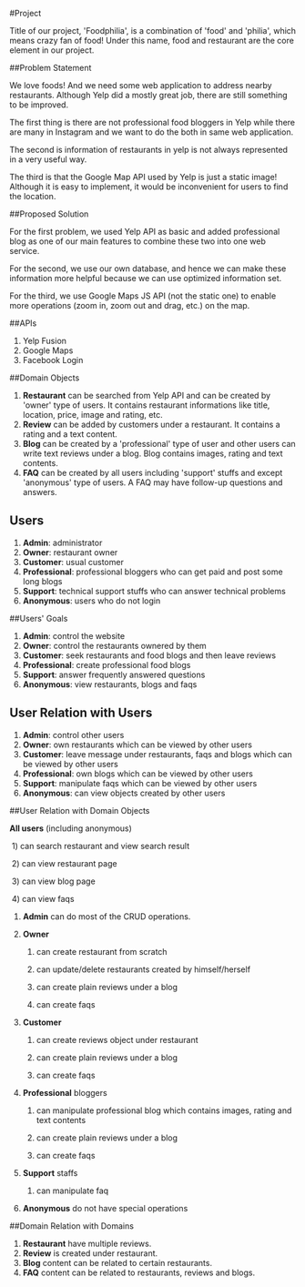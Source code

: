 #Project

Title of our project, 'Foodphilia', is a combination of 'food' and 'philia', which means crazy fan of food! Under this name, food and restaurant are the core element in our project.

##Problem Statement

We love foods! And we need some web application to address nearby restaurants. Although Yelp did a mostly great job, there are still something to be improved. 

The first thing is there are not professional food bloggers in Yelp while there are many in Instagram and we want to do the both in same web application.

The second is information of restaurants in yelp is not always represented in a very useful way.

The third is that the Google Map API used by Yelp is just a static image! Although it is easy to implement, it would be inconvenient for users to find the location.

##Proposed Solution

For the first problem, we used Yelp API as basic and added professional blog as one of our main features to combine these two into one web service.

For the second, we use our own database, and hence we can make these information more helpful because we can use optimized information set.

For the third, we use Google Maps JS API (not the static one) to enable more operations (zoom in, zoom out and drag, etc.) on the map.

##APIs

1. Yelp Fusion
2. Google Maps
3. Facebook Login

##Domain Objects

1. **Restaurant** can be searched from Yelp API and can be created by 'owner' type of users. It contains restaurant informations like title, location, price, image and rating, etc.
2. **Review** can be added by customers under a restaurant. It contains a rating and a text content.
3. **Blog** can be created by a 'professional' type of user and other users can write text reviews under a blog. Blog contains images, rating and text contents.
4. **FAQ** can be created by all users including 'support' stuffs and except 'anonymous' type of users. A FAQ may have follow-up questions and answers. 

## Users

1. **Admin**: administrator
2. **Owner**: restaurant owner
3. **Customer**: usual customer
4. **Professional**: professional bloggers who can get paid and post some long blogs
5. **Support**: technical support stuffs who can answer technical problems
6. **Anonymous**: users who do not login

##Users' Goals

1. **Admin**: control the website
2. **Owner**: control the restaurants ownered by them
3. **Customer**: seek restaurants and food blogs and then leave reviews
4. **Professional**: create professional food blogs
5. **Support**: answer frequently answered questions
6. **Anonymous**: view restaurants, blogs and faqs

## User Relation with Users

1. **Admin**: control other users
2. **Owner**: own restaurants which can be viewed by other users
3. **Customer**: leave message under restaurants, faqs and blogs which can be viewed by other users
4. **Professional**: own blogs which can be viewed by other users
5. **Support**: manipulate faqs which can be viewed by other users
6. **Anonymous**: can view objects created by other users

##User Relation with Domain Objects

**All users** (including anonymous)

​	1) can search restaurant and view search result

​	2) can view restaurant page

​	3) can view blog page

​	4) can view faqs

1. **Admin** can do most of the CRUD operations.

2. **Owner**

   1) can create restaurant from scratch

   2) can update/delete restaurants created by himself/herself

   3) can create plain reviews under a blog

   4) can create faqs

3. **Customer**

   1) can create reviews object under restaurant

   2) can create plain reviews under a blog

   3) can create faqs

4. **Professional** bloggers

   1) can manipulate professional blog which contains images, rating and text contents

   2) can create plain reviews under a blog

   3) can create faqs

5. **Support** staffs

   1) can manipulate faq

6. **Anonymous** do not have special operations

##Domain Relation with Domains

1. **Restaurant** have multiple reviews.
2. **Review** is created under restaurant.
3. **Blog** content can be related to certain restaurants.
4. **FAQ** content can be related to restaurants, reviews and blogs. 